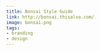 ```yaml
---
title: Bonsai Style Guide
link: http://bonsai.thisalso.com/
image: bonsai.png
tags:
- branding
- design
---
```


